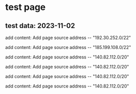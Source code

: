# test page
## test data: 2023-11-02 

add content: Add page source address -- "192.30.252.0/22"

add content: Add page source address -- "185.199.108.0/22"

add content: Add page source address -- "140.82.112.0/20"

add content: Add page source address -- "140.82.112.0/20"

add content: Add page source address -- "140.82.112.0/20"

add content: Add page source address -- "140.82.112.0/20"
